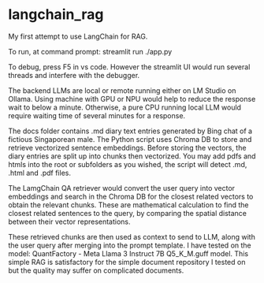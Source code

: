 ﻿# langchain_rag
My first attempt to use LangChain for RAG.

To run, at command prompt:
streamlit run ./app.py

To debug, press F5 in vs code. However the streamlit UI would run several threads and interfere with the debugger. 

The backend LLMs are local or remote running either on LM Studio on Ollama.
Using machine with GPU or NPU would help to reduce the response wait to below a minute.
Otherwise, a pure CPU running local LLM would require waiting time of several minutes for a response.

The docs folder contains .md diary text entries generated by Bing chat of a fictious Singaporean male.
The Python script uses Chroma DB to store and retrieve vectorized sentence embeddings. Before storing the
vectors, the diary entries are split up into chunks then vectorized. You may add pdfs and htmls into the 
root or subfolders as you wished, the script will detect .md, .html and .pdf files.

The LamgChain QA
retriever would convert the user query into vector embeddings and search in the Chroma DB for the closest
related vectors to obtain the relevant chunks. These are mathematical calculation to find the closest related sentences to the query, by comparing the spatial distance between their vector representations. 

These retrieved chunks are then used as context to send to LLM, along with the user query after merging into the prompt template.
I have tested on the model: QuantFactory - Meta Llama 3 Instruct 7B Q5_K_M.guff model. This simple RAG is satisfactory for the simple document repository I tested on but the quality may suffer on complicated documents. 
